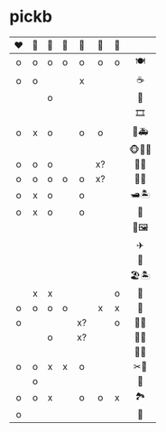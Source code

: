 # pickb


| ❤    | 💛   | 💙   | 🤍   | 💜   | 🖤   | 🧡   |        |
| :--: | :--: | :--: | :--: | :--: | :--: | :--: | :--:   |
| o    | o    | o    | o    | o    | o    | o    | 🍽     |
| o    | o    |      |      | x    |      |      | ☕     |
|      |      | o    |      |      |      |      | 🍰     |
|      |      |      |      |      |      |      | 🎞     |
| o    | x    | o    |      | o    | o    |      | 🧪🚑   |
|      |      |      |      |      |      |      | 🐵🦁🦓 |
| o    | o    | o    |      |      | x?   |      | 🎄🐝   |
| o    | o    | o    | o    | o    | x?   |      | 🎄🌰   |
| o    | x    | o    |      | o    |      |      | 🛥🏝   |
| o    | x    | o    |      | o    |      |      | 📩     |
|      |      |      |      |      |      |      | 🎨🖼   |
|      |      |      |      |      |      |      | ✈      |
|      |      |      |      |      |      |      | 🚌     |
|      |      |      |      |      |      |      | 🏖🏝️   |
|      | x    | x    |      |      |      | o    | 🍔     |
| o    | o    | o    | o    |      | x    | x    | 🏪     |
| o    |      |      |      | x?   |      | o    | 🛒🍄   |
|      |      | o    |      | x?   |      |      | 🛒🍌   |
|      |      |      |      |      |      |      | 🌭🍞   |
| o    | o    | x    | x    | o    |      |      | ✂💈    |
|      | o    |      |      |      |      |      | 👒     |
| o    | o    | x    |      | o    | o    | x    | 🏞     |
| o    |      |      |      |      |      |      | 🍣     |



